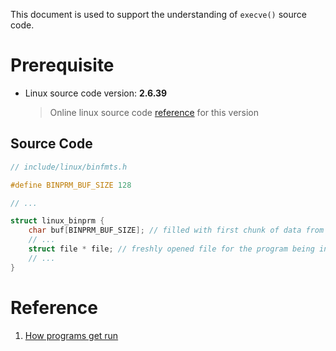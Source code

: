 This document is used to support the understanding of `execve()` source code.

# Prerequisite

- Linux source code version: **2.6.39**

    > Online linux source code [reference](https://elixir.bootlin.com/linux/v3.18) for this version


## Source Code
``` C
// include/linux/binfmts.h

#define BINPRM_BUF_SIZE 128

// ...

struct linux_binprm {
    char buf[BINPRM_BUF_SIZE]; // filled with first chunk of data from the program file[1]
    // ...
    struct file * file; // freshly opened file for the program being invoked
    // ...
}
```


# Reference

1. [How programs get run](https://lwn.net/Articles/630727/)
